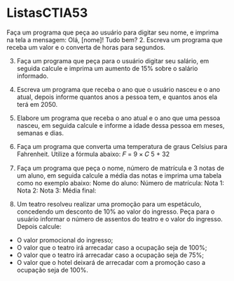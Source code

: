 # ListasCTIA53

Faça um programa que peça ao usuário para digitar seu nome, e imprima na tela a
mensagem: Olá, [nome]! Tudo bem?
2. Escreva um programa que receba um valor e o converta de horas para segundos.

3. Faça um programa que peça para o usuário digitar seu salário, em seguida calcule e
imprima um aumento de 15% sobre o salário informado.

4. Escreva um programa que receba o ano que o usuário nasceu e o ano atual, depois
informe quantos anos a pessoa tem, e quantos anos ela terá em 2050.

5. Elabore um programa que receba o ano atual e o ano que uma pessoa nasceu, em
seguida calcule e informe a idade dessa pessoa em meses, semanas e dias.

6. Faça um programa que converta uma temperatura de graus Celsius para Fahrenheit.
Utilize a fórmula abaixo:
𝐹 =
9 × 𝐶
5 + 32

7. Faça um programa que peça o nome, número de matrícula e 3 notas de um aluno, em
seguida calcule a média das notas e imprima uma tabela como no exemplo abaixo:
Nome do aluno:
Número de matrícula:
Nota 1:
Nota 2:
Nota 3:
Média final:

8. Um teatro resolveu realizar uma promoção para um espetáculo, concedendo um
desconto de 10% ao valor do ingresso. Peça para o usuário informar o número de
assentos do teatro e o valor do ingresso. Depois calcule:
- O valor promocional do ingresso;
- O valor que o teatro irá arrecadar caso a ocupação seja de 100%;
- O valor que o teatro irá arrecadar caso a ocupação seja de 75%;
- O valor que o hotel deixará de arrecadar com a promoção caso a
ocupação seja de 100%.